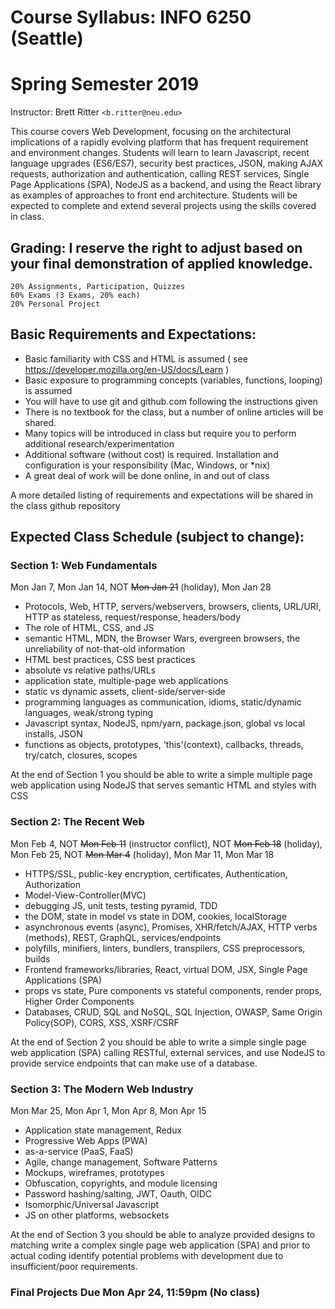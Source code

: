 ﻿# Course Syllabus: INFO 6250 (Seattle)                                            
# Spring Semester 2019
Instructor: Brett Ritter `<b.ritter@neu.edu>`

This course covers Web Development, focusing on the architectural implications of a rapidly evolving platform that has frequent requirement and environment changes. Students will learn to learn Javascript, recent language upgrades (ES6/ES7), security best practices, JSON, making AJAX requests, authorization and authentication, calling REST services, Single Page Applications (SPA), NodeJS as a backend, and using the React library as examples of approaches to front end architecture.  Students will be expected to complete and extend several projects using the skills covered in class.

## Grading: I reserve the right to adjust based on your final demonstration of applied knowledge.  
```
20% Assignments, Participation, Quizzes
60% Exams (3 Exams, 20% each) 
20% Personal Project
```

## Basic Requirements and Expectations:
- Basic familiarity with CSS and HTML is assumed ( see https://developer.mozilla.org/en-US/docs/Learn )  
- Basic exposure to programming concepts (variables, functions, looping) is assumed
- You will have to use git and github.com following the instructions given
- There is no textbook for the class, but a number of online articles will be shared.
- Many topics will be introduced in class but require you to perform additional research/experimentation
- Additional software (without cost) is required.  Installation and configuration is your responsibility (Mac, Windows, or \*nix)
- A great deal of work will be done online, in and out of class

A more detailed listing of requirements and expectations will be shared in the class github repository 

## Expected Class Schedule (subject to change):

### Section 1: Web Fundamentals
Mon Jan 7, Mon Jan 14, NOT ~~Mon Jan 21~~ (holiday), Mon Jan 28
   - Protocols, Web, HTTP, servers/webservers, browsers, clients, URL/URI, HTTP as stateless, request/response, headers/body
   - The role of HTML, CSS, and JS
   - semantic HTML, MDN, the Browser Wars, evergreen browsers, the unreliability of not-that-old information
   - HTML best practices, CSS best practices
   - absolute vs relative paths/URLs
   - application state, multiple-page web applications
   - static vs dynamic assets, client-side/server-side
   - programming languages as communication, idioms, static/dynamic languages, weak/strong typing
   - Javascript syntax, NodeJS, npm/yarn, package.json, global vs local installs, JSON
   - functions as objects, prototypes, 'this'(context), callbacks, threads, try/catch, closures, scopes

At the end of Section 1 you should be able to write a simple multiple page web application using NodeJS that serves semantic HTML and styles with CSS

### Section 2: The Recent Web
Mon Feb 4, NOT ~~Mon Feb 11~~ (instructor conflict), NOT ~~Mon Feb 18~~ (holiday), Mon Feb 25, NOT ~~Mon Mar 4~~ (holiday), Mon Mar 11, Mon Mar 18
   - HTTPS/SSL, public-key encryption, certificates, Authentication, Authorization
   - Model-View-Controller(MVC)
   - debugging JS, unit tests, testing pyramid, TDD
   - the DOM, state in model vs state in DOM, cookies, localStorage
   - asynchronous events (async), Promises, XHR/fetch/AJAX, HTTP verbs (methods), REST, GraphQL, services/endpoints
   - polyfills, minifiers, linters, bundlers, transpilers, CSS preprocessors, builds
   - Frontend frameworks/libraries, React, virtual DOM, JSX, Single Page Applications (SPA)
   - props vs state, Pure components vs stateful components, render props, Higher Order Components
   - Databases, CRUD, SQL and NoSQL, SQL Injection, OWASP, Same Origin Policy(SOP), CORS, XSS, XSRF/CSRF

At the end of Section 2 you should be able to write a simple single page web application (SPA) calling RESTful, external services, and use NodeJS to provide service endpoints that can make use of a database.

### Section 3: The Modern Web Industry
Mon Mar 25, Mon Apr 1, Mon Apr 8, Mon Apr 15
 - Application state management, Redux
 - Progressive Web Apps (PWA)
 - as-a-service (PaaS, FaaS)
 - Agile, change management, Software Patterns
 - Mockups, wireframes, prototypes
 - Obfuscation, copyrights, and module licensing
 - Password hashing/salting, JWT, Oauth, OIDC
 - Isomorphic/Universal Javascript 
 - JS on other platforms, websockets

At the end of Section 3 you should be able to analyze provided designs to matching write a complex single page web application (SPA) and prior to actual coding identify potential problems with development due to insufficient/poor requirements.

### Final Projects Due Mon Apr 24, 11:59pm (No class)
